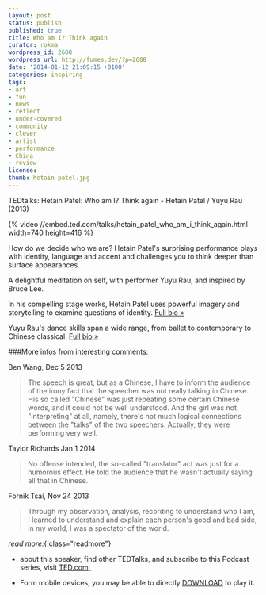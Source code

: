 ```yaml
---
layout: post
status: publish
published: true
title: Who am I? Think again
curator: rokma
wordpress_id: 2608
wordpress_url: http://fumes.dev/?p=2608
date: '2014-01-12 21:09:15 +0100'
categories: inspiring
tags:
- art
- fun
- news
- reflect
- under-covered
- community
- clever
- artist
- performance
- China
- review
license:
thumb: hetain-patel.jpg
---
```


TEDtalks: Hetain Patel: Who am I? Think again - Hetain Patel / Yuyu Rau (2013) 

{% video //embed.ted.com/talks/hetain_patel_who_am_i_think_again.html width=740 height=416 %}

How do we decide who we are? Hetain Patel's surprising performance plays with identity, language and accent and challenges you to think deeper than surface appearances.  
 
A delightful meditation on self, with performer Yuyu Rau, and inspired by Bruce Lee. 

In his compelling stage works, Hetain Patel uses powerful imagery and storytelling to examine questions of identity. <a href="http://www.ted.com/speakers/hetain_patel.html" title="Hetain Patel uses powerful imagery and storytelling to examine questions of identity. Full bio " target="_blank">Full bio &raquo;</a> 

Yuyu Rau's dance skills span a wide range, from ballet to contemporary to Chinese classical. <a href="http://www.ted.com/speakers/yuyu_rau.html" title="Yuyu Rau's dance skills span a wide range, from ballet to contemporary to Chinese classical. Full bio " target="_blank">Full bio &raquo;</a> 


###More infos from interesting comments: 

Ben Wang, Dec 5 2013 
<blockquote>The speech is great, but as a Chinese, I have to inform the audience of the irony fact that the speecher was not really talking in Chinese. His so called "Chinese" was just repeating some certain Chinese words, and it could not be well understood. And the girl was not "interpreting" at all, namely, there's not much logical connections between the "talks" of the two speechers. Actually, they were performing very well.</blockquote> 

Taylor Richards Jan 1 2014  
<blockquote> No offense intended, the so-called "translator" act was just for a humorous effect. He told the audience that he wasn't actually saying all that in Chinese.</blockquote> 

Fornik Tsai, Nov 24 2013 
<blockquote>Through my observation, analysis, recording to understand who I am, I learned to understand and explain each person's good and bad side, in my world, I was a spectator of the world.</blockquote>




_read more:_{:class="readmore"}

- about this speaker, find other TEDTalks, and subscribe to this Podcast series, visit <a href="http://www.ted.com/" target="_blank">TED.com</a>_

- Form mobile devices, you may be able to directly <a href="http://download.ted.com/talks/HetainPatel_2013G.mp4?apikey=TEDDOWNLOAD" title="Download" target="_blank">DOWNLOAD</a> to play it. 
